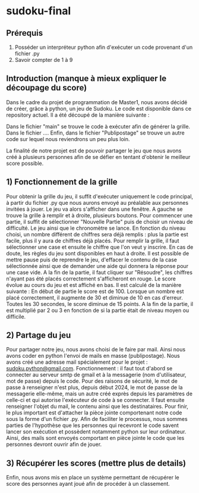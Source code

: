 # sudoku-final


## Prérequis 

1) Posséder un interpréteur python afin d'exécuter un code provenant d'un fichier .py
2) Savoir compter de 1 à 9


## Introduction   (manque à mieux expliquer le découpage du score)

Dans le cadre du projet de programmation de Master1, nous avons décidé de créer, grâce à python, un jeu de Sudoku. Le code est disponible dans ce repository actuel. Il a été découpé de la manière suivante : 

Dans le fichier "main" se trouve le code à exécuter afin de générer la grille.
Dans le fichier ....
Enfin, dans le fichier "Publipostage" se trouve un autre code sur lequel nous reviendrons un peu plus loin.

La finalité de notre projet est de pouvoir partager le jeu que nous avons créé à plusieurs personnes afin de se défier en tentant d'obtenir le meilleur score possible.


## 1) Fonctionnement de la grille 

Pour obtenir la grille du jeu, il suffit d'exécuter uniquement le code principal, à partir du fichier .py que nous aurons envoyé au préalable aux personnes invitées à jouer. Le jeu va alors s'afficher dans une fenêtre.
A gauche se trouve la grille à remplir et à droite, plusieurs boutons. Pour commencer une partie, il suffit de sélectionner "Nouvelle Partie" puis de choisir un niveau de difficulté. Le jeu ainsi que le chronomètre se lance. En fonction du niveau choisi, un nombre différent de chiffres sera déjà remplis : plus la partie est facile, plus il y aura de chiffres déjà placés. Pour remplir la grille, il faut sélectionner une case et ensuite le chiffre que l'on veut y inscrire. En cas de doute, les règles du jeu sont disponibles en haut à droite. Il est possible de mettre pause puis de reprendre le jeu, d'effacer le contenu de la case sélectionnée ainsi que de demander une aide qui donnera la réponse pour une case vide. A la fin de la partie, il faut cliquer sur "Résoudre", les chiffres n'ayant pas été placés correctement s'afficheront en rouge. Le score évolue au cours du jeu et est affiché en bas. Il est calculé de la manière suivante : En début de partie le score est de 100. Lorsque un nombre est placé correctement, il augmente de 30 et diminue de 10 en cas d'erreur. Toutes les 30 secondes, le score diminue de 15 points. A la fin de la partie, il est multiplié par 2 ou 3 en fonction de si la partie était de niveau moyen ou difficile.


## 2) Partage du jeu

Pour partager notre jeu, nous avons choisi de le faire par mail. Ainsi nous avons coder en python l'envoi de mails en masse (publipostage). Nous avons créé une adresse mail spécialement pour le projet : sudoku.python@gmail.com.
Fonctionnement : il faut tout d'abord se connecter au serveur smtp de gmail et à la messagerie (nom d'utilisateur, mot de passe) depuis le code. Pour des raisons de sécurité, le mot de passe à renseigner n'est plus, depuis début 2024, le mot de passe de la messagerie elle-même, mais un autre créé exprès depuis les paramètres de celle-ci et qui autorise l'exécuteur de code à se connecter. Il faut ensuite renseigner l'objet du mail, le contenu ainsi que les destinataires. Pour finir, le plus important est d'attacher la pièce jointe comportenant notre code sous la forme d'un fichier .py. Afin de faciliter le processus, nous sommes parties de l'hypothèse que les personnes qui recevront le code savent lancer son exécution et possèdent notamment python sur leur ordinateur. 
Ainsi, des mails sont envoyés comportant en pièce jointe le code que les personnes devront ouvrir afin de jouer.


## 3) Récupérer les scores (mettre plus de details)

Enfin, nous avons mis en place un système permettant de récupérer le score des personnes ayant joué afin de procéder à un classement.

